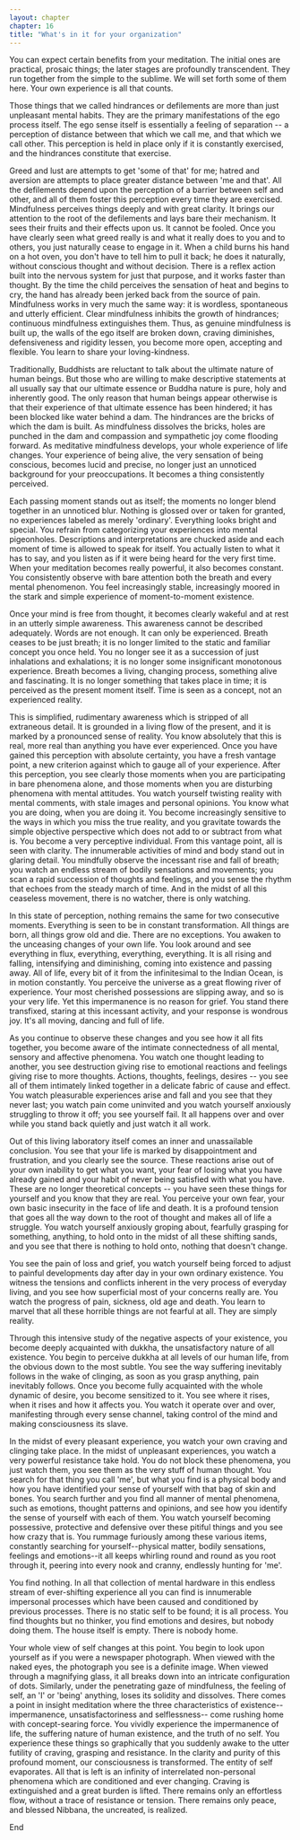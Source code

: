 ```yaml
---
layout: chapter
chapter: 16
title: "What's in it for your organization"
---
```


You can expect certain benefits from your meditation. The initial ones are practical, prosaic things; the later stages are profoundly transcendent. They run together from the simple to the sublime. We will set forth some of them here. Your own experience is all that counts.

Those things that we called hindrances or defilements are more than just unpleasant mental habits. They are the primary manifestations of the ego process itself. The ego sense itself is essentially a feeling of separation -- a perception of distance between that which we call me, and that which we call other. This perception is held in place only if it is constantly exercised, and the hindrances constitute that exercise.

Greed and lust are attempts to get 'some of that' for me; hatred and aversion are attempts to place greater distance between 'me and that'. All the defilements depend upon the perception of a barrier between self and other, and all of them foster this perception every time they are exercised. Mindfulness perceives things deeply and with great clarity. It brings our attention to the root of the defilements and lays bare their mechanism. It sees their fruits and their effects upon us. It cannot be fooled. Once you have clearly seen what greed really is and what it really does to you and to others, you just naturally cease to engage in it. When a child burns his hand on a hot oven, you don't have to tell him to pull it back; he does it naturally, without conscious thought and without decision. There is a reflex action built into the nervous system for just that purpose, and it works faster than thought. By the time the child perceives the sensation of heat and begins to cry, the hand has already been jerked back from the source of pain. Mindfulness works in very much the same way: it is wordless, spontaneous and utterly efficient. Clear mindfulness inhibits the growth of hindrances; continuous mindfulness extinguishes them. Thus, as genuine mindfulness is built up, the walls of the ego itself are broken down, craving diminishes, defensiveness and rigidity lessen, you become more open, accepting and flexible. You learn to share your loving-kindness.

Traditionally, Buddhists are reluctant to talk about the ultimate nature of human beings. But those who are willing to make descriptive statements at all usually say that our ultimate essence or Buddha nature is pure, holy and inherently good. The only reason that human beings appear otherwise is that their experience of that ultimate essence has been hindered; it has been blocked like water behind a dam. The hindrances are the bricks of which the dam is built. As mindfulness dissolves the bricks, holes are punched in the dam and compassion and sympathetic joy come flooding forward. As meditative mindfulness develops, your whole experience of life changes. Your experience of being alive, the very sensation of being conscious, becomes lucid and precise, no longer just an unnoticed background for your preoccupations. It becomes a thing consistently perceived.

Each passing moment stands out as itself; the moments no longer blend together in an unnoticed blur. Nothing is glossed over or taken for granted, no experiences labeled as merely 'ordinary'. Everything looks bright and special. You refrain from categorizing your experiences into mental pigeonholes. Descriptions and interpretations are chucked aside and each moment of time is allowed to speak for itself. You actually listen to what it has to say, and you listen as if it were being heard for the very first time. When your meditation becomes really powerful, it also becomes constant. You consistently observe with bare attention both the breath and every mental phenomenon. You feel increasingly stable, increasingly moored in the stark and simple experience of moment-to-moment existence.

Once your mind is free from thought, it becomes clearly wakeful and at rest in an utterly simple awareness. This awareness cannot be described adequately. Words are not enough. It can only be experienced. Breath ceases to be just breath; it is no longer limited to the static and familiar concept you once held. You no longer see it as a succession of just inhalations and exhalations; it is no longer some insignificant monotonous experience. Breath becomes a living, changing process, something alive and fascinating. It is no longer something that takes place in time; it is perceived as the present moment itself. Time is seen as a concept, not an experienced reality.

This is simplified, rudimentary awareness which is stripped of all extraneous detail. It is grounded in a living flow of the present, and it is marked by a pronounced sense of reality. You know absolutely that this is real, more real than anything you have ever experienced. Once you have gained this perception with absolute certainty, you have a fresh vantage point, a new criterion against which to gauge all of your experience. After this perception, you see clearly those moments when you are participating in bare phenomena alone, and those moments when you are disturbing phenomena with mental attitudes. You watch yourself twisting reality with mental comments, with stale images and personal opinions. You know what you are doing, when you are doing it. You become increasingly sensitive to the ways in which you miss the true reality, and you gravitate towards the simple objective perspective which does not add to or subtract from what is. You become a very perceptive individual. From this vantage point, all is seen with clarity. The innumerable activities of mind and body stand out in glaring detail. You mindfully observe the incessant rise and fall of breath; you watch an endless stream of bodily sensations and movements; you scan a rapid succession of thoughts and feelings, and you sense the rhythm that echoes from the steady march of time. And in the midst of all this ceaseless movement, there is no watcher, there is only watching.

In this state of perception, nothing remains the same for two consecutive moments. Everything is seen to be in constant transformation. All things are born, all things grow old and die. There are no exceptions. You awaken to the unceasing changes of your own life. You look around and see everything in flux, everything, everything, everything. It is all rising and falling, intensifying and diminishing, coming into existence and passing away. All of life, every bit of it from the infinitesimal to the Indian Ocean, is in motion constantly. You perceive the universe as a great flowing river of experience. Your most cherished possessions are slipping away, and so is your very life. Yet this impermanence is no reason for grief. You stand there transfixed, staring at this incessant activity, and your response is wondrous joy. It's all moving, dancing and full of life.

As you continue to observe these changes and you see how it all fits together, you become aware of the intimate connectedness of all mental, sensory and affective phenomena. You watch one thought leading to another, you see destruction giving rise to emotional reactions and feelings giving rise to more thoughts. Actions, thoughts, feelings, desires -- you see all of them intimately linked together in a delicate fabric of cause and effect. You watch pleasurable experiences arise and fall and you see that they never last; you watch pain come uninvited and you watch yourself anxiously struggling to throw it off; you see yourself fail. It all happens over and over while you stand back quietly and just watch it all work.

Out of this living laboratory itself comes an inner and unassailable conclusion. You see that your life is marked by disappointment and frustration, and you clearly see the source. These reactions arise out of your own inability to get what you want, your fear of losing what you have already gained and your habit of never being satisfied with what you have. These are no longer theoretical concepts -- you have seen these things for yourself and you know that they are real. You perceive your own fear, your own basic insecurity in the face of life and death. It is a profound tension that goes all the way down to the root of thought and makes all of life a struggle. You watch yourself anxiously groping about, fearfully grasping for something, anything, to hold onto in the midst of all these shifting sands, and you see that there is nothing to hold onto, nothing that doesn't change.

You see the pain of loss and grief, you watch yourself being forced to adjust to painful developments day after day in your own ordinary existence. You witness the tensions and conflicts inherent in the very process of everyday living, and you see how superficial most of your concerns really are. You watch the progress of pain, sickness, old age and death. You learn to marvel that all these horrible things are not fearful at all. They are simply reality.

Through this intensive study of the negative aspects of your existence, you become deeply acquainted with dukkha, the unsatisfactory nature of all existence. You begin to perceive dukkha at all levels of our human life, from the obvious down to the most subtle. You see the way suffering inevitably follows in the wake of clinging, as soon as you grasp anything, pain inevitably follows. Once you become fully acquainted with the whole dynamic of desire, you become sensitized to it. You see where it rises, when it rises and how it affects you. You watch it operate over and over, manifesting through every sense channel, taking control of the mind and making consciousness its slave.

In the midst of every pleasant experience, you watch your own craving and clinging take place. In the midst of unpleasant experiences, you watch a very powerful resistance take hold. You do not block these phenomena, you just watch them, you see them as the very stuff of human thought. You search for that thing you call 'me', but what you find is a physical body and how you have identified your sense of yourself with that bag of skin and bones. You search further and you find all manner of mental phenomena, such as emotions, thought patterns and opinions, and see how you identify the sense of yourself with each of them. You watch yourself becoming possessive, protective and defensive over these pitiful things and you see how crazy that is. You rummage furiously among these various items, constantly searching for yourself--physical matter, bodily sensations, feelings and emotions--it all keeps whirling round and round as you root through it, peering into every nook and cranny, endlessly hunting for 'me'.

You find nothing. In all that collection of mental hardware in this endless stream of ever-shifting experience all you can find is innumerable impersonal processes which have been caused and conditioned by previous processes. There is no static self to be found; it is all process. You find thoughts but no thinker, you find emotions and desires, but nobody doing them. The house itself is empty. There is nobody home.

Your whole view of self changes at this point. You begin to look upon yourself as if you were a newspaper photograph. When viewed with the naked eyes, the photograph you see is a definite image. When viewed through a magnifying glass, it all breaks down into an intricate configuration of dots. Similarly, under the penetrating gaze of mindfulness, the feeling of self, an 'I' or 'being' anything, loses its solidity and dissolves. There comes a point in insight meditation where the three characteristics of existence--impermanence, unsatisfactoriness and selflessness-- come rushing home with concept-searing force. You vividly experience the impermanence of life, the suffering nature of human existence, and the truth of no self. You experience these things so graphically that you suddenly awake to the utter futility of craving, grasping and resistance. In the clarity and purity of this profound moment, our consciousness is transformed. The entity of self evaporates. All that is left is an infinity of interrelated non-personal phenomena which are conditioned and ever changing. Craving is extinguished and a great burden is lifted. There remains only an effortless flow, without a trace of resistance or tension. There remains only peace, and blessed Nibbana, the uncreated, is realized.

<p class="tc mt5 i">End</p>
